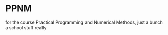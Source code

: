 # PPNM
for the course Practical Programming and Numerical Methods, just a bunch a school stuff really

